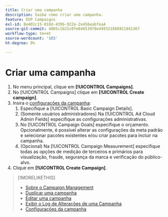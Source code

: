 ```yaml
---
title: Criar uma campanha
description: Saiba como criar uma campanha.
feature: DSP Campaigns
exl-id: 8e401c15-018d-439b-922e-2e456eabfea4
source-git-commit: 4085c1b21c0fe84653978e449321868921841367
workflow-type: tm+mt
source-wordcount: '103'
ht-degree: 0%

---
```


# Criar uma campanha

1. No menu principal, clique em **[!UICONTROL Campaigns]**.
1. No [!UICONTROL Campaigns] clique em **[!UICONTROL Create campaign]**.
1. Insira o [configurações da campanha](campaign-settings.md):
   1. Especifique a [!UICONTROL Basic Campaign Details].
   1. (Somente usuários administradores) Na [!UICONTROL Ad Cloud Admin Fields] especifique as configurações administrativas.
   1. No [!UICONTROL Campaign Goals] especifique o orçamento. Opcionalmente, é possível alterar as configurações da meta padrão e selecionar pacotes existentes e/ou criar pacotes para incluir na campanha.
   1. (Opcional) Na [!UICONTROL Campaign Measurement] especifique todas as opções de medição de terceiros e primários para visualização, fraude, segurança da marca e verificação do público-alvo.
1. Clique em **[!UICONTROL Create Campaign]**.

>[!MORELIKETHIS]
>
>* [Sobre o Campaign Management](campaign-about.md)
>* [Duplicar uma campanha](campaign-duplicate.md)
>* [Editar uma campanha](campaign-edit.md)
>* [Exibir o Log de Alterações de uma Campanha](campaign-change-log.md)
>* [Configurações da campanha](campaign-settings.md)


